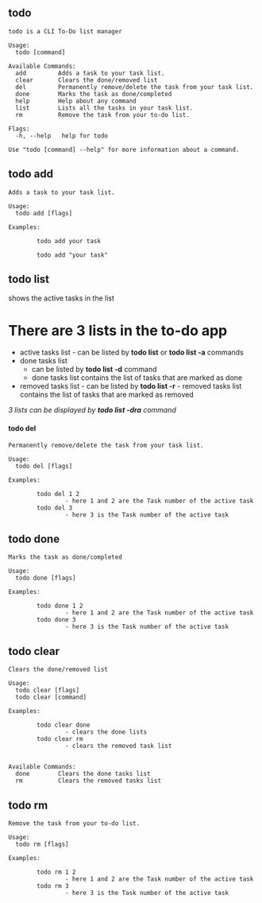 ## todo

```
todo is a CLI To-Do list manager

Usage:
  todo [command]

Available Commands:
  add         Adds a task to your task list.
  clear       Clears the done/removed list
  del         Permanently remove/delete the task from your task list.
  done        Marks the task as done/completed
  help        Help about any command
  list        Lists all the tasks in your task list.
  rm          Remove the task from your to-do list.

Flags:
  -h, --help   help for todo

Use "todo [command] --help" for more information about a command.

```

## todo add

```
Adds a task to your task list.

Usage:
  todo add [flags]

Examples:

        todo add your task

        todo add "your task"
```

## todo list

shows the active tasks in the list

# There are 3 lists in the to-do app

- active tasks list
      - can be listed by **todo list** or **todo list -a** commands
-  done tasks list
      - can be listed by **todo list -d** command
      - done tasks list contains the list of tasks that are marked as done
- removed tasks list
      - can be listed by **todo list -r**
      - removed tasks list contains the list of tasks that are marked as removed

_3 lists can be displayed by **todo list -dra** command_


#### todo del

```
Permanently remove/delete the task from your task list.

Usage:
  todo del [flags]

Examples:

        todo del 1 2
                - here 1 and 2 are the Task number of the active task
        todo del 3
                - here 3 is the Task number of the active task

```

## todo done

```
Marks the task as done/completed

Usage:
  todo done [flags]

Examples:

        todo done 1 2
                - here 1 and 2 are the Task number of the active task
        todo done 3
                - here 3 is the Task number of the active task
```

## todo clear

```
Clears the done/removed list

Usage:
  todo clear [flags]
  todo clear [command]

Examples:

        todo clear done
                - clears the done lists
        todo clear rm
                - clears the removed task list


Available Commands:
  done        Clears the done tasks list
  rm          Clears the removed tasks list
```

## todo rm

```
Remove the task from your to-do list.

Usage:
  todo rm [flags]

Examples:

        todo rm 1 2
                - here 1 and 2 are the Task number of the active task
        todo rm 3
                - here 3 is the Task number of the active task
```

